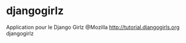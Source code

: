 # djangogirlz
Application pour le Django Girlz @Mozilla http://tutorial.djangogirls.org
djangogirlz 
